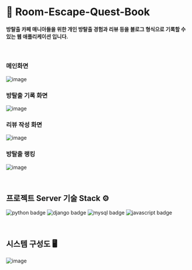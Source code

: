 # 📘 Room-Escape-Quest-Book
#### 방탈출 카페 매니아들을 위한 개인 방탈출 경험과 리뷰 등을 블로그 형식으로 기록할 수 있는 웹 애플리케이션 입니다.

</br>

### 메인화면
![image](https://user-images.githubusercontent.com/55652627/142862788-70ca4c9d-94bc-4b7c-a96c-260c4c29a06f.png)

### 방탈출 기록 화면
![image](https://user-images.githubusercontent.com/55652627/142863048-df0d005f-33fb-4767-904f-8aa7dc1268f0.png)

### 리뷰 작성 화면
![image](https://user-images.githubusercontent.com/55652627/142863719-465bb208-5f52-4de0-8124-5a03db50094d.png)

### 방탈출 랭킹
![image](https://user-images.githubusercontent.com/55652627/142863935-d61e1afd-cdcf-4a67-be76-3e0df23cfe7f.png)

</br>

## 프로젝트 Server 기술 Stack ⚙️
![python badge](https://img.shields.io/badge/Python-v3.8-4479A1?style=flat-square&logo=Python&logoColor=white)
![django badge](https://img.shields.io/badge/Django-092E20?style=flat-square&logo=Django&logoColor=white)
![mysql badge](http://img.shields.io/badge/MySQL-v8.0.21-4479A1?style=flat-square&logo=MySQL&logoColor=white)
![javascript badge](http://img.shields.io/badge/Javascript-FF9900?style=flat-square&logo=Javascript&logoColor=white)

</br>

## 시스템 구성도 🖥️
![image](https://user-images.githubusercontent.com/55652627/142864174-145e5a7c-5aad-4dfe-b191-cee05db3ac7a.png)

